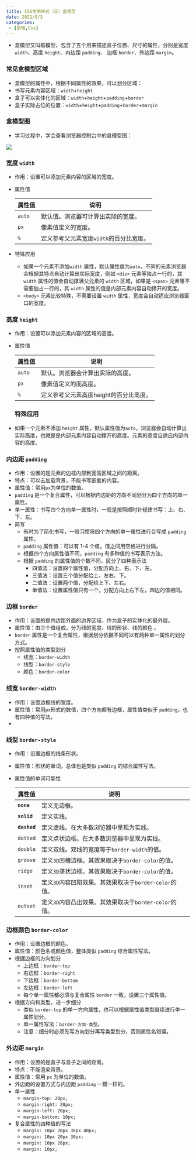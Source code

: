 ```yaml
---
title: CSS常用样式（三）盒模型
date: 2021/8/3
categories:
 - [前端,Css]
---
```


- 盒模型又叫框模型，包含了五个用来描述盒子位置、尺寸的属性，分别是宽度 `width`、高度 `height`、内边距 `padding`、 边框 `border`、外边距 `margin`。

### 常见盒模型区域

- 盒模型的属性中，根据不同属性的效果，可以划分区域：
- 书写元素内容区域：`width`+`height`
- 盒子可以实体化的区域：`width`+`height`+`padding`+`border` 
- 盒子实际占位的位置：`width`+`height`+`padding`+`border`+`margin`

### 盒模型图

- 学习过程中，学会查看浏览器控制台中的盒模型图：

![](https://pic.imgdb.cn/item/616d17732ab3f51d91a045af.png)

### 宽度 `width`

- 作用：设置可以添加元素内容的区域的宽度。 

- 属性值

  | 属性值 | 说明                                    |
  | ------ | --------------------------------------- |
  | `auto` | 默认值。浏览器可计算出实际的宽度。      |
  | `px`   | 像素值定义的宽度。                      |
  | `%`    | 定义参考父元素宽度`width`的百分比宽度。 |

- 特殊应用

  - 如果一个元素不添加`width` 属性，默认属性值为`auto`，不同的元素浏览器会根据其特点自动计算出实际宽度，例如 `<div>` 元素等独占一行的，其 `width` 属性的值会自动撑满父元素的 `width` 区域，如果是 `<span>` 元素等不需要独占一行的，其 `width` 属性的值是内部元素内容自动撑开的宽度。
  - `<body>` 元素比较特殊，不需要设置 `width` 属性，宽度会自动适应浏览器窗口的宽度。

### 高度 `height` 

- 作用：设置可以添加元素内容的区域的高度。 

- 属性值

  | 属性值 | 说明                                   |
  | ------ | -------------------------------------- |
  | `auto` | 默认。浏览器会计算出实际的高度。       |
  | `px`   | 像素值定义的而高度。                   |
  | `%`    | 定义参考父元素高度height的百分比高度。 |

  ### 特殊应用

- 如果一个元素不添加 `height` 属性，默认属性值为`auto`，浏览器会自动计算出实际高度，也就是是内部元素内容自动撑开的高度。元素的高度自适应内部内容的高度。

### 内边距 `padding`

- 作用：设置的是元素的边框内部到宽高区域之间的距离。
- 特点：可以去加载背景，不能书写嵌套的内容。 
- 属性值：常用`px`为单位的数值。
- `padding` 是一个复合属性，可以根据内边距的方向不同划分为四个方向的单一属性。
- 单一属性：书写四个方向单一属性时，一般是按照顺时针规律书写：上、右、下、左。
- 简写
  - 有时为了简化书写，一般习惯将四个方向的单一属性进行合写成 `padding` 属性。
  - `padding` 属性值：可以有 1-4 个值，值之间用空格进行分隔。
  - 根据四个方向属性值不同，`padding` 有多种值的书写表示方法。
  - 根据 `padding` 的属性值的个数不同，区分了四种表示法
    - 四值法：设置四个属性值，分配方向上、右、下、左。
    - 三值法：设置三个值分配给上、左右、下。
    - 二值法：设置两个值，分配给上下、左右。
    - 单值法：设置属性值只有一个，分配方向上右下左，四边的值相同。

### 边框 `border`

- 作用：设置的是内边距外面的边界区域，作为盒子的实体化的最外层。 
- 属性值：由三个值组成，分为线的宽度、线的形状、线的颜色 。
- `border` 属性是一个复合属性，根据划分依据不同可以有两种单一属性的划分方式。
- 按照属性值的类型划分
  - 线宽：`border-width` 
  - 线型：`border-style` 
  - 颜色：`border-color`

### 线宽 `border-width`

- 作用：设置边框线的宽度。
- 属性值：常用`px`形式的数值，四个方向都有边框，属性值类似于 `padding`，也有四种值的写法。
- 

### 线型 `border-style`

- 作用：设置边框的线条形状。

- 属性值：形状的单词，总体也是类似 `padding` 的综合属性写法。

- 属性值的单词可能性

  | 属性值       | 说明                                                   |
  | ------------ | ------------------------------------------------------ |
  | **`none`**   | 定义无边框。                                           |
  | **`solid`**  | 定义实线。                                             |
  | **`dashed`** | 定义虚线。在大多数浏览器中呈现为实线。                 |
  | `dotted`     | 定义点状边框。在大多数浏览器中呈现为实线。             |
  | `double`     | 定义双线。双线的宽度等于`border-width`的值。           |
  | `groove`     | 定义`3D`凹槽边框。其效果取决于`border-color`的值。     |
  | `ridge`      | 定义`3D`垄状边框。其效果取决于`border-color`的值。     |
  | `inset`      | 定义`3D`内容凹陷效果。其效果取决于`border-color`的值。 |
  | `outset`     | 定义`3D`内容凸出效果。其效果取决于`border-color`的值。 |

### 边框颜色 `border-color`

- 作用：设置边框的颜色。
- 属性值：颜色名或颜色值，整体类似 `padding` 综合属性写法。
- 根据边框的方向划分
  - 上边框：`border-top`
  - 右边框：`border-right`
  - 下边框：`border-bottom`
  - 左边框：`border-left`
  - 每个单一属性都必须与复合属性 `border` 一致，设置三个属性值。
- 根据方向和类型，进一步细分
  - 类似 `border-top` 的单一方向属性，也可以根据属性值类型继续进行单一属性划分。
  - 单一属性写法：`border-方向-类型`。
  - 注意：细分时必须先写方向划分再写类型划分，否则属性名错误。

### 外边距 `margin`

- 作用：设置的是盒子与盒子之间的距离。
- 特点：不能渲染背景。 
- 属性值：常用 `px` 为单位的数值。
- 外边距的设置方式与内边距 `padding` 一模一样的。
- 单一属性
  - `margin‐top: 20px;`
  - `margin‐right: 20px;`
  - `margin‐left: 20px;`
  - `margin‐bottom: 10px;`
- 复合属性的四种值的写法
  - `margin: 10px 20px 30px 40px;`
  - `margin: 10px 20px 30px;`
  - `margin: 10px 20px;`
  - `margin: 10px;`
